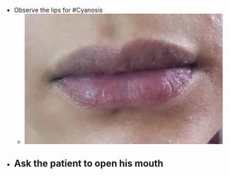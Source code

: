 - Observe the lips for #Cyanosis
	- ![lip_cyanosis](assets/cyanosis/lip_cyanosis.png)
- Ask the patient to open his mouth
	-